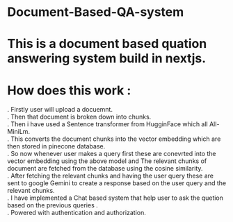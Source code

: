 # Document-Based-QA-system

# This is a document based quation answering system build in nextjs.
# How does this work :

 . Firstly user will upload a docuemnt.\
 . Then that document is broken down into chunks. \
 . Then i have used a Sentence transformer from HugginFace which all All-MiniLm. \
 . This converts the document chunks into the vector embedding which are then stored in pinecone database. \
 . So now whenever user makes a query first these are conevrted into the vector embedding using the above model and The relevant chunks of document are fetched from the database using the cosine similarity. \
 . After fetching the relevant chunks and having the user query these are sent to  google Gemini to create a response based on the user query and the relevant chunks. \
 . I have implemented a Chat based system that help user to ask the quetion based on the previous queries . \
 . Powered with authentication and authorization. 
